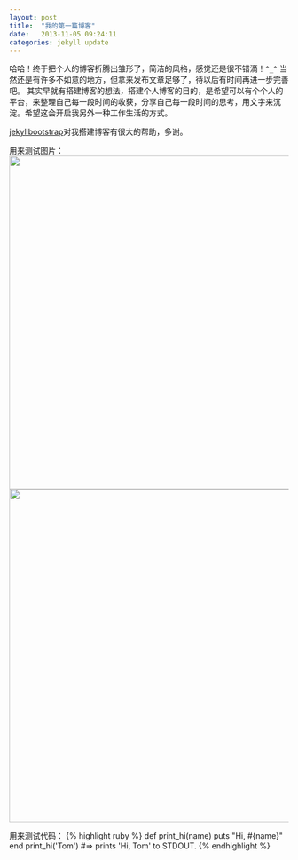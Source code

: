 ```yaml
---
layout: post
title:  "我的第一篇博客"
date:   2013-11-05 09:24:11
categories: jekyll update
---
```





哈哈！终于把个人的博客折腾出雏形了，简洁的风格，感觉还是很不错滴！`^_^` 当然还是有许多不如意的地方，但拿来发布文章足够了，待以后有时间再进一步完善吧。
其实早就有搭建博客的想法，搭建个人博客的目的，是希望可以有个个人的平台，来整理自己每一段时间的收获，分享自己每一段时间的思考，用文字来沉淀。希望这会开启我另外一种工作生活的方式。

[jekyllbootstrap][jekyll]对我搭建博客有很大的帮助，多谢。


用来测试图片：
<img src="/pictures/DSC_1150.JPG" width="600px"/>
<img src="/pictures/IMG_0307.JPG" width="600px" />


用来测试代码：
{% highlight ruby %}
def print_hi(name)
  puts "Hi, #{name}"
end
print_hi('Tom')
#=> prints 'Hi, Tom' to STDOUT.
{% endhighlight %}

[jekyll]:    http://jekyllbootstrap.com/usage/jekyll-quick-start.html
